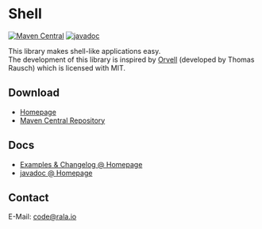 # Shell
[![Maven Central](https://maven-badges.herokuapp.com/maven-central/io.rala/shell/badge.svg)](https://maven-badges.herokuapp.com/maven-central/io.rala/shell)
[![javadoc](https://javadoc.io/badge2/io.rala/shell/javadoc.svg)](https://javadoc.io/doc/io.rala/shell)

This library makes shell-like applications easy.<br>
The development of this library is inspired by
[Orvell](https://git.dsg.tuwien.ac.at/trausch/orvell)
(developed by Thomas Rausch) which is licensed with MIT.

## Download

* [Homepage](http://www.rala.io/library/shell)
* [Maven Central Repository](https://search.maven.org/artifact/io.rala/shell)

## Docs

* [Examples & Changelog @ Homepage](http://www.rala.io/library/shell)
* [javadoc @ Homepage](http://javadoc.rala.io)

## Contact

E-Mail: [code@rala.io](mailto:code@rala.io)
